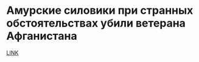 # Амурские силовики при странных обстоятельствах убили ветерана Афганистана



[LINK](https://varlamov.ru/3021023.html)